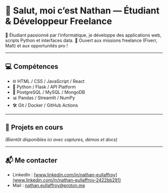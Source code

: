 # 👋 Salut, moi c’est Nathan — Étudiant & Développeur Freelance

🎯 Étudiant passionné par l’informatique, je développe des applications web, scripts Python et interfaces data.
💼 Ouvert aux missions freelance (Fiverr, Malt) et aux opportunités pro !

---

## 💻 Compétences
- 🌐 HTML / CSS / JavaScript / React
- 🐍 Python / Flask / API Platform
- 🐘 PostgreSQL / MySQL / MongoDB
- 📊 Pandas / Streamlit / NumPy
- 🛠️ Git / Docker / GitHub Actions

---

## 🚧 Projets en cours
*(Bientôt disponibles ici avec captures, démos et docs)*

---

## 📬 Me contacter
- LinkedIn : [www.linkedin.com/in/nathan-eullaffroy](www.linkedin.com/in/nathan-eullaffroy-2422bb291)
- Mail : nathan.eullaffroy@proton.me
